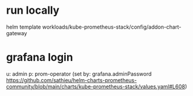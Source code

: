 # run locally

helm template workloads/kube-prometheus-stack/config/addon-chart-gateway

# grafana login

u: admin
p: prom-operator (set by: grafana.adminPassword https://github.com/sathieu/helm-charts-prometheus-community/blob/main/charts/kube-prometheus-stack/values.yaml#L608)